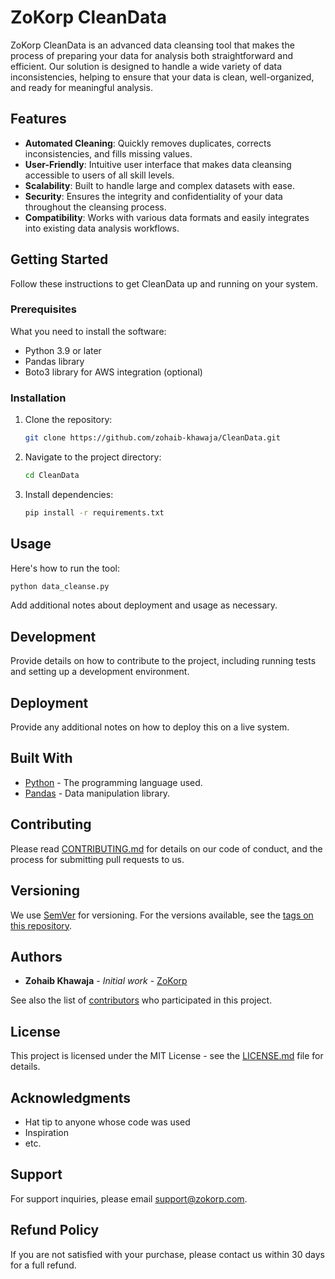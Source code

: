 # ZoKorp CleanData

ZoKorp CleanData is an advanced data cleansing tool that makes the process of preparing your data for analysis both straightforward and efficient. Our solution is designed to handle a wide variety of data inconsistencies, helping to ensure that your data is clean, well-organized, and ready for meaningful analysis.

## Features

- **Automated Cleaning**: Quickly removes duplicates, corrects inconsistencies, and fills missing values.
- **User-Friendly**: Intuitive user interface that makes data cleansing accessible to users of all skill levels.
- **Scalability**: Built to handle large and complex datasets with ease.
- **Security**: Ensures the integrity and confidentiality of your data throughout the cleansing process.
- **Compatibility**: Works with various data formats and easily integrates into existing data analysis workflows.

## Getting Started

Follow these instructions to get CleanData up and running on your system.

### Prerequisites

What you need to install the software:

- Python 3.9 or later
- Pandas library
- Boto3 library for AWS integration (optional)

### Installation

1. Clone the repository:
   ```sh
   git clone https://github.com/zohaib-khawaja/CleanData.git
   ```
2. Navigate to the project directory:
   ```sh
   cd CleanData
   ```
3. Install dependencies:
   ```sh
   pip install -r requirements.txt
   ```

## Usage

Here's how to run the tool:

```sh
python data_cleanse.py
```

Add additional notes about deployment and usage as necessary.

## Development

Provide details on how to contribute to the project, including running tests and setting up a development environment.

## Deployment

Provide any additional notes on how to deploy this on a live system.

## Built With

- [Python](https://www.python.org/) - The programming language used.
- [Pandas](https://pandas.pydata.org/) - Data manipulation library.

## Contributing

Please read [CONTRIBUTING.md](CONTRIBUTING.md) for details on our code of conduct, and the process for submitting pull requests to us.

## Versioning

We use [SemVer](http://semver.org/) for versioning. For the versions available, see the [tags on this repository](https://github.com/zohaib-khawaja/CleanData/tags).

## Authors

- **Zohaib Khawaja** - *Initial work* - [ZoKorp](https://github.com/zohaib-khawaja)

See also the list of [contributors](https://github.com/zohaib-khawaja/CleanData/contributors) who participated in this project.

## License

This project is licensed under the MIT License - see the [LICENSE.md](LICENSE.md) file for details.

## Acknowledgments

- Hat tip to anyone whose code was used
- Inspiration
- etc.

## Support

For support inquiries, please email support@zokorp.com.

## Refund Policy

If you are not satisfied with your purchase, please contact us within 30 days for a full refund.